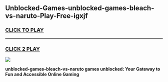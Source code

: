
## Unblocked-Games-unblocked-games-bleach-vs-naruto-Play-Free-igxjf
<h3>
<a href="https://premium76.site?title=unblocked-games-bleach-vs-naruto&ref=23A">CLICK TO PLAY</a></h3>
<hr>

<h3>
<a href="https://premium76.site?title=unblocked-games-bleach-vs-naruto&ref=23A">CLICK 2 PLAY</a>
  
</h3>

<a href="https://premium76.site?title=unblocked-games-bleach-vs-naruto&ref=23A"><img src="https://clearcache.store/games.png"></a>


**unblocked-games-bleach-vs-naruto games unblocked: Your Gateway to Fun and Accessible Online Gaming**
